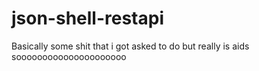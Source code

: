 # json-shell-restapi
Basically some shit that i got asked to do but really is aids sooooooooooooooooooooo
